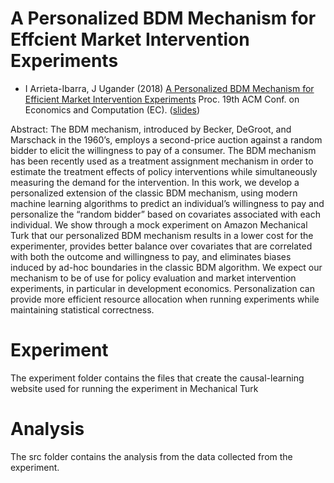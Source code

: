 # A Personalized BDM Mechanism for Effcient Market Intervention Experiments

- I Arrieta-Ibarra, J Ugander (2018)
[A Personalized BDM Mechanism for Efficient Market Intervention Experiments](https://dl.acm.org/citation.cfm?id=3219220) Proc. 19th ACM Conf. on Economics and Computation (EC). ([slides](https://stanford.edu/~jugander/papers/ec18-pbdm-slides.pdf))

Abstract:
The BDM mechanism, introduced by Becker, DeGroot, and Marschack in the 1960’s, employs a second-price
auction against a random bidder to elicit the willingness to pay of a consumer. The BDM mechanism has
been recently used as a treatment assignment mechanism in order to estimate the treatment effects of policy
interventions while simultaneously measuring the demand for the intervention. In this work, we develop a
personalized extension of the classic BDM mechanism, using modern machine learning algorithms to predict
an individual’s willingness to pay and personalize the “random bidder” based on covariates associated with
each individual. We show through a mock experiment on Amazon Mechanical Turk that our personalized
BDM mechanism results in a lower cost for the experimenter, provides better balance over covariates that are
correlated with both the outcome and willingness to pay, and eliminates biases induced by ad-hoc boundaries
in the classic BDM algorithm. We expect our mechanism to be of use for policy evaluation and market
intervention experiments, in particular in development economics. Personalization can provide more efficient
resource allocation when running experiments while maintaining statistical correctness.

# Experiment

The experiment folder contains the files that create the causal-learning website used for running the experiment in Mechanical Turk

# Analysis

The src folder contains the analysis from the data collected from the experiment. 

